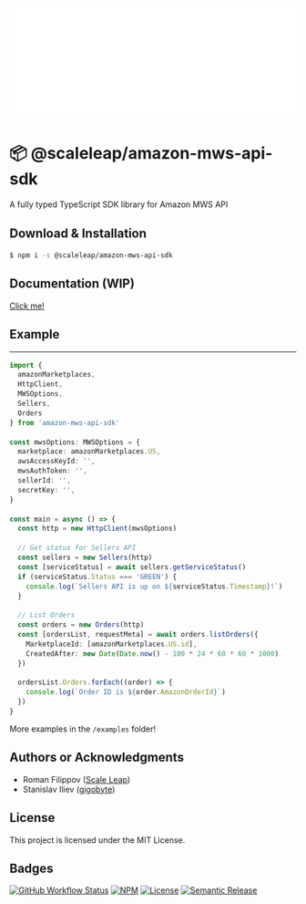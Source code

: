 ![](https://raw.githubusercontent.com/ScaleLeap/amazon-mws-api-sdk/master/docs/assets/header.png)

📦 @scaleleap/amazon-mws-api-sdk
===================================

A fully typed TypeScript SDK library for Amazon MWS API 

## Download & Installation

```sh
$ npm i -s @scaleleap/amazon-mws-api-sdk
```

## Documentation (WIP)

[Click me!](docs)

## Example
---

```TypeScript
import { 
  amazonMarketplaces, 
  HttpClient, 
  MWSOptions, 
  Sellers, 
  Orders 
} from 'amazon-mws-api-sdk'

const mwsOptions: MWSOptions = {
  marketplace: amazonMarketplaces.US,
  awsAccessKeyId: '',
  mwsAuthToken: '',
  sellerId: '',
  secretKey: '',
}

const main = async () => {
  const http = new HttpClient(mwsOptions)
  
  // Get status for Sellers API
  const sellers = new Sellers(http)
  const [serviceStatus] = await sellers.getServiceStatus()
  if (serviceStatus.Status === 'GREEN') {
    console.log(`Sellers API is up on ${serviceStatus.Timestamp}!`)
  }

  // List Orders
  const orders = new Orders(http)
  const [ordersList, requestMeta] = await orders.listOrders({ 
    MarketplaceId: [amazonMarketplaces.US.id],
    CreatedAfter: new Date(Date.now() - 100 * 24 * 60 * 60 * 1000)
  })

  ordersList.Orders.forEach((order) => {
    console.log(`Order ID is ${order.AmazonOrderId}`)
  })
}
```
More examples in the `/examples` folder!

## Authors or Acknowledgments

* Roman Filippov ([Scale Leap](https://www.scaleleap.com))
* Stanislav Iliev ([gigobyte](https://github.com/gigobyte))

## License

This project is licensed under the MIT License.

## Badges

[![GitHub Workflow Status](https://img.shields.io/github/workflow/status/ScaleLeap/amazon-mws-api-sdk/CI)](https://github.com/ScaleLeap/amazon-mws-api-sdk/actions)
[![NPM](https://img.shields.io/npm/v/@scaleleap/amazon-mws-api-sdk)](https://npm.im/@scaleleap/amazon-mws-api-sdk)
[![License](https://img.shields.io/npm/l/@scaleleap/amazon-mws-api-sdk)](./LICENSE)
[![Semantic Release](https://img.shields.io/badge/%20%20%F0%9F%93%A6%F0%9F%9A%80-semantic--release-e10079.svg)](https://github.com/semantic-release/semantic-release)
